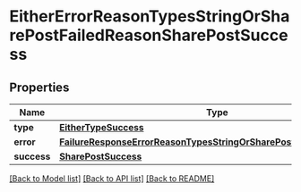 # EitherErrorReasonTypesStringOrSharePostFailedReasonSharePostSuccess

## Properties
Name | Type | Description | Notes
------------ | ------------- | ------------- | -------------
**type** | [**EitherTypeSuccess**](EitherTypeSuccess.md) |  | 
**error** | [**FailureResponseErrorReasonTypesStringOrSharePostFailedReasonError**](FailureResponseErrorReasonTypesStringOrSharePostFailedReasonError.md) |  | 
**success** | [**SharePostSuccess**](SharePostSuccess.md) |  | 

[[Back to Model list]](../README.md#documentation-for-models) [[Back to API list]](../README.md#documentation-for-api-endpoints) [[Back to README]](../README.md)


